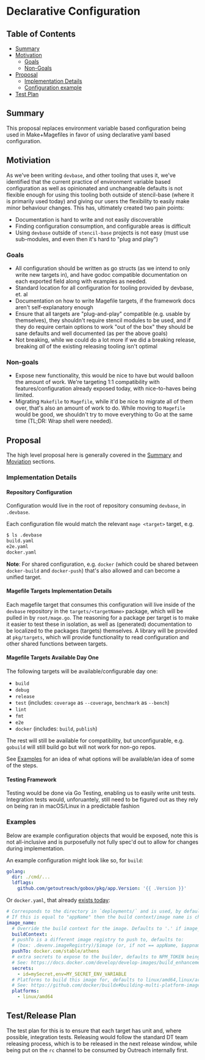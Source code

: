 # Declarative Configuration

## Table of Contents

<!-- toc -->
- [Summary](#summary)
- [Motivation](#motivation)
  - [Goals](#goals)
  - [Non-Goals](#non-goals)
- [Proposal](#proposal)
  - [Implementation Details](#implementation-details)
  - [Configuration example](#examples)
- [Test Plan](#testrelease-plan)
<!-- /toc -->


## Summary

This proposal replaces environment variable based configuration being used in Make+Magefiles in favor of using declarative yaml based configuration.

## Motiviation

As we've been writing `devbase`, and other tooling that uses it, we've identified that the current practice of environment variable based configuration as well as opinionated and unchangeable defaults is not flexible enough for using this tooling both outside of stencil-base (where it is primarily used today) and giving our users the flexibility to easily make minor behaviour changes. This has, ultimately created two pain points:

 * Documentation is hard to write and not easily discoverable
 * Finding configuration consumption, and configurable areas is difficult
 * Using `devbase` outside of `stencil-base` projects is not easy (must use sub-modules, and even then it's hard to "plug and play") 

### Goals

 - All configuration should be written as go structs (as we intend to only write new targets in), and have godoc compatible documentation on each exported field along with examples as needed.
 - Standard location for all configuration for tooling provided by devbase, et. al
 - Documentation on how to write Magefile targets, if the framework docs aren't self-explanatory enough
 - Ensure that all targets are "plug-and-play" compatible (e.g. usable by themselves), they shouldn't require stencil modules to be used, and if they do require certain options to work "out of the box" they should be sane defaults and well documented (as per the above goals)
 - Not breaking, while we could do a lot more if we did a breaking release, breaking _all_ of the existing releasing tooling isn't optimal

### Non-goals

 - Expose new functionality, this would be nice to have but would balloon the amount of work. We're targeting 1:1 compatibility with features/configuration already exposed today, with nice-to-haves being limited.
 - Migrating `Makefile` to `Magefile`, while it'd be nice to migrate all of them over, that's also an amount of work to do. While moving to `Magefile` would be good, we shouldn't try to move everything to Go at the same time (TL;DR: Wrap shell were needed).

## Proposal

The high level proposal here is generally covered in the [Summary](#summary) and [Moviation](#motiviation) sections.

### Implementation Details

#### Repository Configuration

Configuration would live in the root of repository consuming `devbase`, in `.devbase`.

Each configuration file would match the relevant `mage <target>` target, e.g.

```bash
$ ls .devbase
build.yaml
e2e.yaml
docker.yaml
```

**Note**: For shared configuration, e.g. `docker` (which could be shared between `docker-build` and `docker-push`) that's also allowed and can become a unified target.

#### Magefile Targets Implementation Details

Each magefile target that consumes this configuration will live inside of the `devbase` repository in the `targets/<targetName>` package, which will be pulled in by `root/mage.go`. The reasoning for a package per target is to make it easier to test these in isolation, as well as (generated) documentation to be localized to the packages (targets) themselves. A library will be provided at `pkg/targets`, which will provide functionality to read configuration and other shared functions between targets.

#### Magefile Targets Available Day One

The following targets will be available/configurable day one:

 - `build`
 - `debug`
 - `release`
 - `test` (includes: `coverage` as `--coverage`, `benchmark` as `--bench`)
 - `lint`
 - `fmt`
 - `e2e`
 - `docker` (includes: `build`, `publish`)

The rest will still be available for compatibility, but unconfigurable, e.g. `gobuild` will still build go but will not work for non-go repos.

See [Examples](#examples) for an idea of what options will be available/an idea of some of the steps.

#### Testing Framework

Testing would be done via Go Testing, enabling us to easily write unit tests. Integration tests would, unforuantely, still need to be figured out as they rely on being ran in macOS/Linux in a predictable fashion

### Examples

Below are example configuration objects that would be exposed, note this is not all-inclusive and is purposefully not fully spec'd out to allow for changes during implementation.

An example configuration might look like so, for `build`:

```yaml
golang:
  dir: ./cmd/...
  ldflags:
    github.com/getoutreach/gobox/pkg/app.Version: '{{ .Version }}'
```

Or `docker.yaml`, that already [exists today](https://github.com/getoutreach/devbase#building-docker-images):

```yaml
# Corresponds to the directory in `deployments/` and is used, by default, as the image name (see special case below).
# If this is equal to "appName" then the build context/image name is changed. See docs.
image_name:
  # Override the build context for the image. Defaults to '.' if image_name == appName, otherwise ./deployments/<image_name>
  buildContext: .
  # pushTo is a different image registry to push to, defaults to:
  # (box: .devenv.imageRegistry)/$image (or, if not == appName, $appname/$image)
  pushTo: docker.com/stable/athens
  # extra secrets to expose to the builder, defaults to NPM_TOKEN being exposed
  # See: https://docs.docker.com/develop/develop-images/build_enhancements/#new-docker-build-secret-information
  secrets:
    - id=mySecret,env=MY_SECRET_ENV_VARIABLE
  # Platforms to build this image for, defaults to linux/amd64,linux/arm64
  # See: https://github.com/docker/buildx#building-multi-platform-images
  platforms:
    - linux/amd64
 ```

## Test/Release Plan

The test plan for this is to ensure that each target has unit and, where possible, integration tests. Releasing would follow the standard DT team releasing process, which is to be released in the next release window, while being put on the `rc` channel to be consumed by Outreach internally first.

